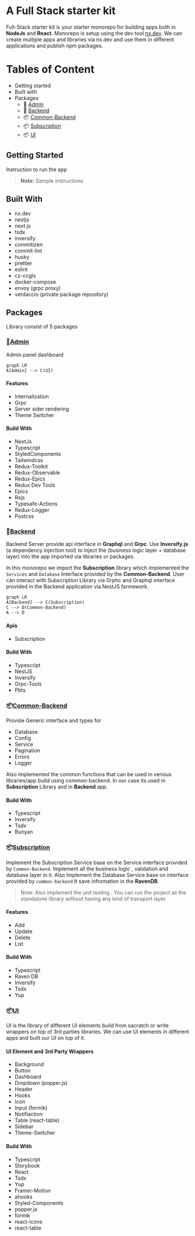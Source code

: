 # A Full Stack starter kit

Full-Stack starter kit is your starter monorepo for building apps both in  **NodeJs** and **React**.
Monorepo is setup using the dev tool [nx.dev](https://nx.dev/). We can create multiple apps and libraries via nx.dev and use them in different applications and publish npm packages.

# Tables of Content

 - Getting started
 - Built with
 - Packages
	 - :rocket: [Admin](#Admin)
	 - :rocket: [Backend](#Backend)
	 - :package: [Common-Backend](#Common-Backend)
	 - :package: [Subscription](#Subscription)
	 - :package: [UI](#UI)

## Getting Started

Instruction to run the app
> **Note:** Sample instructions

## Built With

 - nx.dev
 - nestjs
 - next.js
 - tsdx
 - inversify
 - commitizen
 - commit-lint
 - husky
 - prettier
 - eslint
 - cz-ccgls
 - docker-compose
 - envoy (grpc proxy)
 - verdaccio (private package repository)

## Packages

Library consist of 5 packages

### :rocket:[Admin](https://github.com/asimashfaq/fullstack-starter/tree/master/packages/admin)
Admin panel dashboard

```mermaid
graph LR
A[Admin] --> C(UI)
```
#### Features

 - Internalization
 - Grpc
 - Server sider rendering
 - Theme Switcher

#### Build With

 - NextJs
 - Typescript
 - StyledComponents
 - Tailwindcss
 - Redux-Toolkit
 - Redux-Observable
 - Redux-Epics
 - Redux Dev Tools
 - Epics
 - Rxjs
 - Typesafe-Actions
 - Redux-Logger
 - Postcss

### :rocket:[Backend](https://github.com/asimashfaq/fullstack-starter/tree/master/packages/backend)

Backend Server provide api interface in **Graphql** and **Grpc**. Use  **Inversify.js**  (a dependency injection tool) to inject the (business logic layer + database layer) into the app imported via libraries or packages.

In this monorepo we import the **Subscription** library  which implemented the `Services` and `Database` Interface provided by the **Common-Backend**. User can interact with Subscription Library via Grphc and Graphql interface provided in the Backend application via NestJS farmework.

```mermaid
graph LR
A[Backend] --> C(Subscription)
C --> D(Common-Backend)
A --> D
```

#### Apis
 - Subscription
#### Build With
 - Typescript
 - NestJS
 - Inversify
 - Grpc-Tools
 - Pbts

### :package:[Common-Backend](https://github.com/asimashfaq/fullstack-starter/tree/master/packages/backend)
Provide Generic interface and types for
 - Database
 - Config
 - Service
 - Pagination
 - Errors
 - Logger

Also implemented the common functions that can be used in verious libraries/app build using common-backend.
In our case its used in **Subscription** Library and in **Backend** app.

#### Build With

 - Typescript
 - Inversify
 - Tsdx
 - Bunyan

### :package:[Subscription](https://github.com/asimashfaq/fullstack-starter/blob/master/packages/subscription)
Implement the Subscription Service base on the Service interface provided by `Common-Backend`.
Implement all the business logic , validation and database layer in it. Also Implement the Database Service base on interface provided by `common-backend` It save infromation in the **RavenDB**.

> Note: Also implement the unit testing . You can run the project as the standalone library without having any kind of transport layer.

#### Features

 - Add
 - Update
 - Delete
 - List

#### Build With

 - Typescript
 - Raven DB
 - Inversify
 - Tsdx
 - Yup


### :package:[UI](https://github.com/asimashfaq/fullstack-starter/blob/master/packages/ui)
UI is the library of different UI elements build from sacratch or write wrappers on top of 3rd parties libraries.
We can use UI elements in different apps and built our UI on top of it.

#### UI Element and 3rd Party Wrappers
 - Background
 - Button
 - Dashboard
 - Dropdown (popper.js)
 - Header
 - Hooks
 - Icon
 - Input (formik)
 - Notifiaction
 - Table (react-table)
 - Sidebar
 - Theme-Switcher

#### Build With

 - Typescript
 - Storybook
 - React
 - Tsdx
 - Yup
 - Framer-Motion
 - ahooks
 - Styled-Components
 - popper.js
 - formik
 - react-icons
 - react-table
